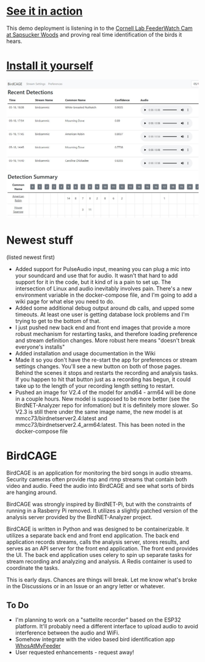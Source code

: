 # [See it in action](http://demo.birdcage.rocks/)
This demo deployment is listening in to the [Cornell Lab FeederWatch Cam at Sapsucker Woods](https://www.youtube.com/watch?v=N609loYkFJo)
and proving real time identification of the birds it hears.

# [Install it yourself](https://github.com/mmcc-xx/BirdCAGE/wiki)

![BirdCAGE Screenshot](birdcage.JPG)

# Newest stuff
(listed newest first)
- Added support for PulseAudio input, meaning you can plug a mic into your soundcard and use that for audio. It wasn't that
hard to add support for it in the code, but it kind of is a pain to set up. The intersection of Linux and audio inevitably
involves pain. There's a new environment variable in the docker-compose file, and I'm going to add a wiki page for what else
you need to do.
- Added some additional debug output around db calls, and upped some timeouts. At least one user is getting database lock
problems and I'm trying to get to the bottom of that.
- I just pushed new back end and front end images that provide a more robust mechanism for restarting tasks, and therefore
loading preference and stream definition changes. More robust here means "doesn't break everyone's installs"
- Added installation and usage documentation in the Wiki
- Made it so you don't have the re-start the app for preferences or stream settings changes. You'll see a new button on both of those
pages. Behind the scenes it stops and restarts the recording and analysis tasks. If you happen to hit that button just as a recording has begun, it could take up
to the length of your recording length setting to restart.
- Pushed an image for V2.4 of the model for amd64 - arm64 will be done in a couple hours. New model is supposed to be more
better (see the BirdNET-Analyzer repo for infomation) but it is definitely more slower. So V2.3 is still there under the 
same image name, the new model is at mmcc73/birdnetserver2.4:latest and mmcc73/birdnetserver2.4_arm64:latest. This has been noted in the docker-compose file

# BirdCAGE
BirdCAGE is an application for monitoring the bird songs in audio streams. Security cameras often provide
rtsp and rtmp streams that contain both video and audio. Feed the audio into BirdCAGE and see what sorts of birds are hanging around.

BirdCAGE was strongly inspired by BirdNET-Pi, but with the constraints of running in a Rasberry Pi removed. It utilizes
a slightly patched version of the analysis server provided by the BirdNET-Analyzer project. 

BirdCAGE is written in Python and was designed to be containerizable. It utilizes a separate back end and front end application.
The back end application records streams, calls the analysis server, stores results, and serves as an API server for the front end
application. The front end provides the UI. The back end application uses celery to spin up separate tasks for stream recording
and analyzing and analysis. A Redis container is used to coordinate the tasks.

This is early days. Chances are things will break. Let me know what's broke in the Discussions or in an Issue or an angry
letter or whatever.

## To Do
- I'm planning to work on a "sattelite recorder" based on the ESP32 platform. It'll probably need a different interface to upload audio
to avoid interference between the audio and WiFi.
- Somehow integrate with the video based bird identification app [WhosAtMyFeeder](https://github.com/mmcc-xx/WhosAtMyFeeder)
- User requested enhancements - request away!